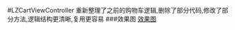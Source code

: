 #LZCartViewController
重新整理了之前的购物车逻辑,删除了部分代码,修改了部分方法,逻辑结构更清晰,复用更容易
###效果图
[效果图](https://github.com/LQQZYY/CartDemo/blob/master/test.gif)
